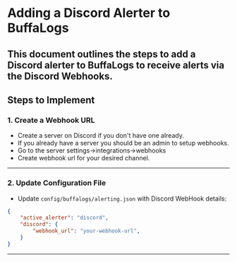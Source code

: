 # Adding a Discord Alerter to BuffaLogs

This document outlines the steps to add a **Discord** alerter to BuffaLogs to receive alerts via the Discord Webhooks.
---

## Steps to Implement

### 1. Create a Webhook URL
- Create a server on Discord if you don't have one already.
- If you already have a server you should be an admin to setup webhooks.
- Go to the server settings->integrations->webhooks
- Create webhook url for your desired channel.
---

### 2. Update Configuration File
- Update `config/buffalogs/alerting.json` with Discord WebHook details:

```json
{
    "active_alerter": "discord",
    "discord": {
        "webhook_url": "your-webhook-url",
    }
}
```

---